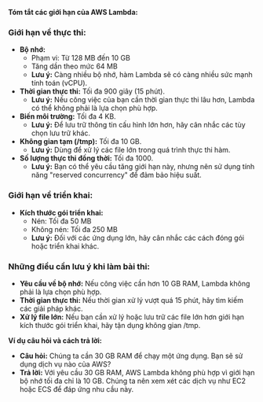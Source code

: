 **Tóm tắt các giới hạn của AWS Lambda:**

### Giới hạn về thực thi:

- **Bộ nhớ:**
  - Phạm vi: Từ 128 MB đến 10 GB
  - Tăng dần theo mức 64 MB
  - **Lưu ý:** Càng nhiều bộ nhớ, hàm Lambda sẽ có càng nhiều sức mạnh tính toán (vCPU).
- **Thời gian thực thi:** Tối đa 900 giây (15 phút).
  - **Lưu ý:** Nếu công việc của bạn cần thời gian thực thi lâu hơn, Lambda có thể không phải là lựa chọn phù hợp.
- **Biến môi trường:** Tối đa 4 KB.
  - **Lưu ý:** Để lưu trữ thông tin cấu hình lớn hơn, hãy cân nhắc các tùy chọn lưu trữ khác.
- **Không gian tạm (/tmp):** Tối đa 10 GB.
  - **Lưu ý:** Dùng để xử lý các file lớn trong quá trình thực thi hàm.
- **Số lượng thực thi đồng thời:** Tối đa 1000.
  - **Lưu ý:** Bạn có thể yêu cầu tăng giới hạn này, nhưng nên sử dụng tính năng "reserved concurrency" để đảm bảo hiệu suất.

### Giới hạn về triển khai:

- **Kích thước gói triển khai:**
  - Nén: Tối đa 50 MB
  - Không nén: Tối đa 250 MB
  - **Lưu ý:** Đối với các ứng dụng lớn, hãy cân nhắc các cách đóng gói hoặc triển khai khác.

### Những điều cần lưu ý khi làm bài thi:

- **Yêu cầu về bộ nhớ:** Nếu công việc cần hơn 10 GB RAM, Lambda không phải là lựa chọn phù hợp.
- **Thời gian thực thi:** Nếu thời gian xử lý vượt quá 15 phút, hãy tìm kiếm các giải pháp khác.
- **Xử lý file lớn:** Nếu bạn cần xử lý hoặc lưu trữ các file lớn hơn giới hạn kích thước gói triển khai, hãy tận dụng không gian /tmp.

**Ví dụ câu hỏi và cách trả lời:**

- **Câu hỏi:** Chúng ta cần 30 GB RAM để chạy một ứng dụng. Bạn sẽ sử dụng dịch vụ nào của AWS?
- **Trả lời:** Với yêu cầu 30 GB RAM, AWS Lambda không phù hợp vì giới hạn bộ nhớ tối đa chỉ là 10 GB. Chúng ta nên xem xét các dịch vụ như EC2 hoặc ECS để đáp ứng nhu cầu này.
